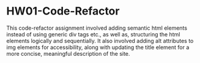 # HW01-Code-Refactor

This code-refactor assignment involved adding semantic html elements instead of using generic div tags etc., as well as, structuring the html elements logically and sequentially. It also involved adding alt attributes to img elements for accessibility, along with updating the title element for a more concise, meaningful description of the site. 
